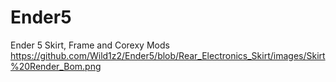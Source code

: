# Ender5
Ender 5
Skirt, Frame and Corexy Mods
https://github.com/Wild1z2/Ender5/blob/Rear_Electronics_Skirt/images/Skirt%20Render_Bom.png
